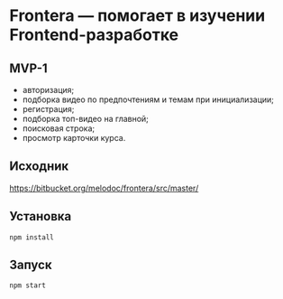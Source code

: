 # Frontera  —  помогает в изучении Frontend-разработке

## MVP-1

+ авторизация;
+ подборка видео по предпочтениям и темам при инициализации;
+ регистрация;
+ подборка топ-видео на главной;
+ поисковая строка;
+ просмотр карточки курса.

## Исходник

https://bitbucket.org/melodoc/frontera/src/master/

## Установка

``` shell
npm install
```

## Запуск

``` shell
npm start
```
